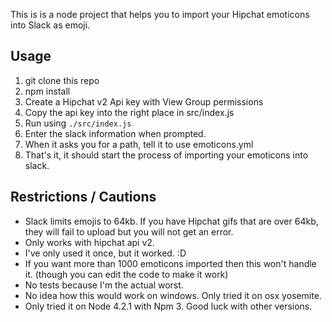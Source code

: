 This is is a node project that helps you to import your Hipchat emoticons into Slack as emoji.

## Usage

1. git clone this repo
2. npm install
3. Create a Hipchat v2 Api key with View Group permissions 
4. Copy the api key into the right place in src/index.js
5. Run using `./src/index.js`
6. Enter the slack information when prompted.
7. When it asks you for a path, tell it to use emoticons.yml
8. That's it, it should start the process of importing your emoticons into slack.

## Restrictions / Cautions
- Slack limits emojis to 64kb. If you have Hipchat gifs that are over 64kb, they will fail to upload but you will not get an error. 
- Only works with hipchat api v2.
- I've only used it once, but it worked. :D
- If you want more than 1000 emoticons imported then this won't handle it. (though you can edit the code to make it work)
- No tests because I'm the actual worst.
- No idea how this would work on windows. Only tried it on osx yosemite.
- Only tried it on Node 4.2.1 with Npm 3. Good luck with other versions.